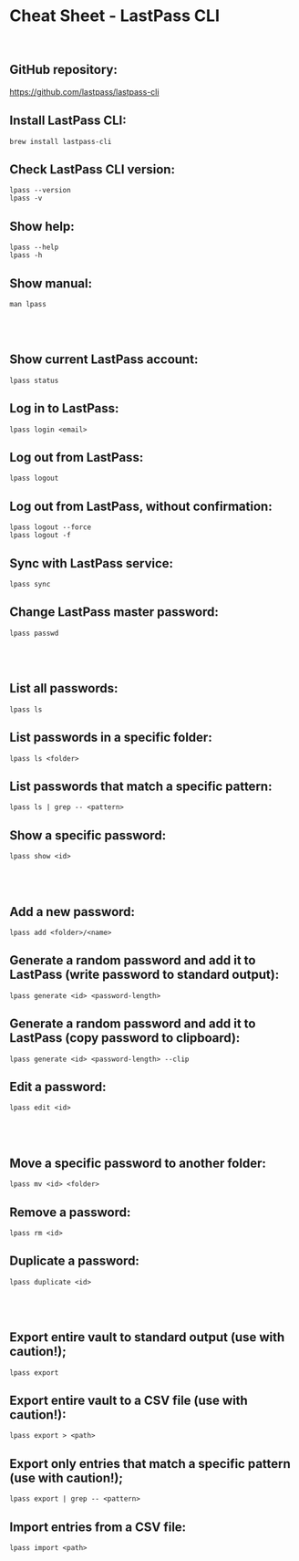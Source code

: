 # Cheat Sheet - LastPass CLI

<br>

## GitHub repository:
https://github.com/lastpass/lastpass-cli

## Install LastPass CLI:
```shell
brew install lastpass-cli
```

## Check LastPass CLI version:
```shell
lpass --version
lpass -v
```

## Show help:
```shell
lpass --help
lpass -h
```

## Show manual:
```shell
man lpass
```

<br><br>

## Show current LastPass account:
```shell
lpass status
```

## Log in to LastPass:
```shell
lpass login <email>
```

## Log out from LastPass:
```shell
lpass logout
```

## Log out from LastPass, without confirmation:
```shell
lpass logout --force
lpass logout -f
```

## Sync with LastPass service:
```shell
lpass sync
```

## Change LastPass master password:
```shell
lpass passwd
```

<br><br>

## List all passwords:
```shell
lpass ls
```

## List passwords in a specific folder:
```shell
lpass ls <folder>
```

## List passwords that match a specific pattern:
```shell
lpass ls | grep -- <pattern>
```

## Show a specific password:
```shell
lpass show <id>
```

<br><br>

## Add a new password:
```shell
lpass add <folder>/<name>
```

## Generate a random password and add it to LastPass (write password to standard output):
```shell
lpass generate <id> <password-length>
```

## Generate a random password and add it to LastPass (copy password to clipboard):
```shell
lpass generate <id> <password-length> --clip
```

## Edit a password:
```shell
lpass edit <id>
```

<br><br>

## Move a specific password to another folder:
```shell
lpass mv <id> <folder>
```

## Remove a password:
```shell
lpass rm <id>
```

## Duplicate a password:
```shell
lpass duplicate <id>
```

<br><br>

## Export entire vault to standard output (use with caution!);
```shell
lpass export
```

## Export entire vault to a CSV file (use with caution!):
```shell
lpass export > <path>
```

## Export only entries that match a specific pattern (use with caution!);
```shell
lpass export | grep -- <pattern>
```

## Import entries from a CSV file:
```shell
lpass import <path>
```
